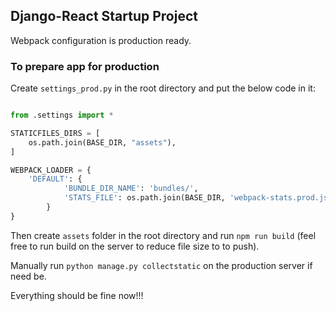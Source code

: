 ## Django-React Startup Project

Webpack configuration is production ready.

### To prepare app for production
Create `settings_prod.py` in the root directory and put the below code in it:

```python

from .settings import *

STATICFILES_DIRS = [
    os.path.join(BASE_DIR, "assets"),
]

WEBPACK_LOADER = {
    'DEFAULT': {
            'BUNDLE_DIR_NAME': 'bundles/',
            'STATS_FILE': os.path.join(BASE_DIR, 'webpack-stats.prod.json'),
        }
}

```

Then create `assets` folder in the root directory and run `npm run build` (feel free to run build on the server to reduce file size to to push).

Manually run `python manage.py collectstatic` on the production server if need be.

Everything should be fine now!!!

